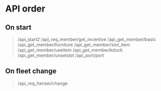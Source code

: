 API order
=========

On start
--------

> /api_start2
> /api_req_member/get_incentive
> /api_get_member/basic
> /api_get_member/furniture
> /api_get_member/slot_item
> /api_get_member/useitem
> /api_get_member/kdock
> /api_get_member/unsetslot
> /api_port/port

On fleet change
---------------

> /api_req_hensei/change